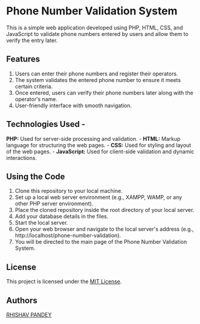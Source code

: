 # Phone Number Validation System 
This is a simple web application developed using PHP, HTML, CSS, and JavaScript to validate phone numbers entered by users and allow them to verify the entry later. 
## Features 
1. Users can enter their phone numbers and register their operators.
2. The system validates the entered phone number to ensure it meets certain criteria. 
3.  Once entered, users can verify their phone numbers later along with the operator's name.
4. User-friendly interface with smooth navigation.

## Technologies Used -
**PHP:** Used for server-side processing and validation. - 
**HTML:** Markup language for structuring the web pages. - 
**CSS:** Used for styling and layout of the web pages. - 
**JavaScript:** Used for client-side validation and dynamic interactions. 
## Using the Code 
1. Clone this repository to your local machine.
2.  Set up a local web server environment (e.g., XAMPP, WAMP, or any other PHP server environment).
3.  Place the cloned repository inside the root directory of your local server.
4.  Add your database details in the files.
5.  Start the local server.
6.  Open your web browser and navigate to the local server's address (e.g., http://localhost/phone-number-validation).
7.  You will be directed to the main page of the Phone Number Validation System.
 ## License
  This project is licensed under the [MIT License](LICENSE).
 ## Authors  
  [RHISHAV PANDEY](https://github.com/Rp113h)
